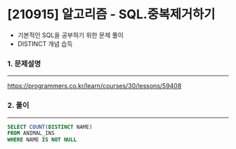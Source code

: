 # [210915] 알고리즘 - SQL.중복제거하기

- 기본적인 SQL을 공부하기 위한 문제 풀이
- DISTINCT 개념 습득



### 1. 문제설명
---

https://programmers.co.kr/learn/courses/30/lessons/59408 

### 2. 풀이
---


```SQL
SELECT COUNT(DISTINCT NAME)
FROM ANIMAL_INS
WHERE NAME IS NOT NULL

```
